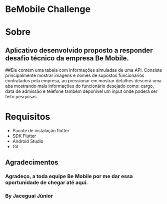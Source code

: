 #  BeMobile Challenge

# Sobre

## Aplicativo desenvolvido proposto a responder desafio técnico da empresa Be Mobile.
##Ele contém uma tabela com informações simuladas de uma APi. Consiste principalmente mostrar imagens e nomes de supostos fúncionarios contratados pela empresa, ao pressionar em mostrar detalhes  descerá uma aba mostrando mais informações do funcionário desejado como: cargo, data de admissão e telefone também deponível um input onde poderá ser feito pesquisas.

# Requisitos

- Pacote de instalação flutter
- SDK Flutter
- Android Studio
- Git

## Agradecimentos

### Agradeço, a toda equipe Be Mobile por me dar essa oportunidade de chegar até aqui. 
### By Jaceguai Júnior


